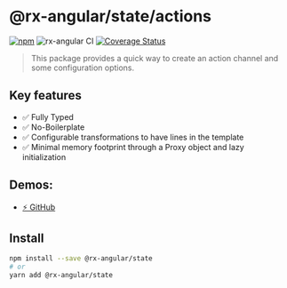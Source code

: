 # @rx-angular/state/actions

[![npm](https://img.shields.io/npm/v/%40rx-angular%2Fstate.svg)](https://www.npmjs.com/package/%40rx-angular%2Fstate)
![rx-angular CI](https://github.com/rx-angular/rx-angular/workflows/rx-angular%20CI/badge.svg?branch=master)
[![Coverage Status](https://raw.githubusercontent.com/rx-angular/rx-angular/github-pages/docs/test-coverage/state/jest-coverage-badge.svg)](https://rx-angular.github.io/rx-angular/test-coverage/state/lcov-report/index.html)

> This package provides a quick way to create an action channel and some configuration options.

## Key features

- ✅ Fully Typed
- ✅ No-Boilerplate
- ✅ Configurable transformations to have lines in the template
- ✅ Minimal memory footprint through a Proxy object and lazy initialization

## Demos:

- [⚡ GitHub](https://github.com/BioPhoton/rx-angular-state-actions)

## Install

```bash
npm install --save @rx-angular/state
# or
yarn add @rx-angular/state
```
